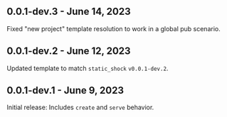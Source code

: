 ## 0.0.1-dev.3 - June 14, 2023
Fixed "new project" template resolution to work in a global pub scenario.

## 0.0.1-dev.2 - June 12, 2023
Updated template to match `static_shock` `v0.0.1-dev.2`.

## 0.0.1-dev.1 - June 9, 2023
Initial release: Includes `create` and `serve` behavior.